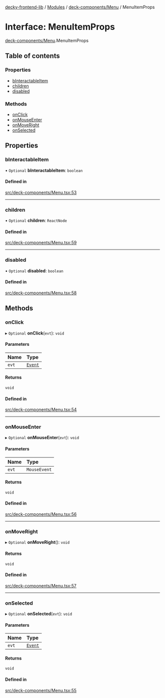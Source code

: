 [decky-frontend-lib](../README.md) / [Modules](../modules.md) / [deck-components/Menu](../modules/deck_components_Menu.md) / MenuItemProps

# Interface: MenuItemProps

[deck-components/Menu](../modules/deck_components_Menu.md).MenuItemProps

## Table of contents

### Properties

- [bInteractableItem](deck_components_Menu.MenuItemProps.md#binteractableitem)
- [children](deck_components_Menu.MenuItemProps.md#children)
- [disabled](deck_components_Menu.MenuItemProps.md#disabled)

### Methods

- [onClick](deck_components_Menu.MenuItemProps.md#onclick)
- [onMouseEnter](deck_components_Menu.MenuItemProps.md#onmouseenter)
- [onMoveRight](deck_components_Menu.MenuItemProps.md#onmoveright)
- [onSelected](deck_components_Menu.MenuItemProps.md#onselected)

## Properties

### bInteractableItem

• `Optional` **bInteractableItem**: `boolean`

#### Defined in

[src/deck-components/Menu.tsx:53](https://github.com/SteamDeckHomebrew/decky-frontend-lib/blob/c84a091/src/deck-components/Menu.tsx#L53)

___

### children

• `Optional` **children**: `ReactNode`

#### Defined in

[src/deck-components/Menu.tsx:59](https://github.com/SteamDeckHomebrew/decky-frontend-lib/blob/c84a091/src/deck-components/Menu.tsx#L59)

___

### disabled

• `Optional` **disabled**: `boolean`

#### Defined in

[src/deck-components/Menu.tsx:58](https://github.com/SteamDeckHomebrew/decky-frontend-lib/blob/c84a091/src/deck-components/Menu.tsx#L58)

## Methods

### onClick

▸ `Optional` **onClick**(`evt`): `void`

#### Parameters

| Name | Type |
| :------ | :------ |
| `evt` | [`Event`]( https://developer.mozilla.org/en-US/docs/Web/API/Event ) |

#### Returns

`void`

#### Defined in

[src/deck-components/Menu.tsx:54](https://github.com/SteamDeckHomebrew/decky-frontend-lib/blob/c84a091/src/deck-components/Menu.tsx#L54)

___

### onMouseEnter

▸ `Optional` **onMouseEnter**(`evt`): `void`

#### Parameters

| Name | Type |
| :------ | :------ |
| `evt` | `MouseEvent` |

#### Returns

`void`

#### Defined in

[src/deck-components/Menu.tsx:56](https://github.com/SteamDeckHomebrew/decky-frontend-lib/blob/c84a091/src/deck-components/Menu.tsx#L56)

___

### onMoveRight

▸ `Optional` **onMoveRight**(): `void`

#### Returns

`void`

#### Defined in

[src/deck-components/Menu.tsx:57](https://github.com/SteamDeckHomebrew/decky-frontend-lib/blob/c84a091/src/deck-components/Menu.tsx#L57)

___

### onSelected

▸ `Optional` **onSelected**(`evt`): `void`

#### Parameters

| Name | Type |
| :------ | :------ |
| `evt` | [`Event`]( https://developer.mozilla.org/en-US/docs/Web/API/Event ) |

#### Returns

`void`

#### Defined in

[src/deck-components/Menu.tsx:55](https://github.com/SteamDeckHomebrew/decky-frontend-lib/blob/c84a091/src/deck-components/Menu.tsx#L55)
